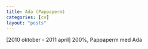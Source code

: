```yaml
---
title: Ada (Pappaperm)
categories: [cv]
layout: "posts"
---
```


[2010 oktober - 2011 april]	200%, Pappaperm med Ada